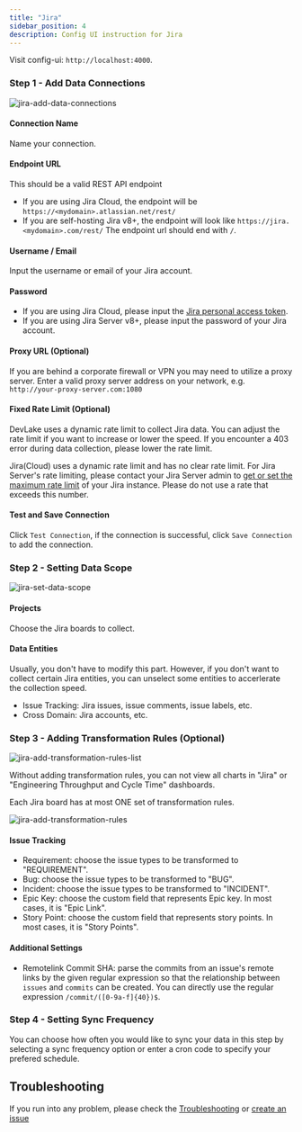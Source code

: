 ```yaml
---
title: "Jira"
sidebar_position: 4
description: Config UI instruction for Jira
---
```


Visit config-ui: `http://localhost:4000`.

### Step 1 - Add Data Connections
![jira-add-data-connections](/img/ConfigUI/jira-add-data-connections.png)

#### Connection Name
Name your connection.

#### Endpoint URL
This should be a valid REST API endpoint
   - If you are using Jira Cloud, the endpoint will be `https://<mydomain>.atlassian.net/rest/`
   - If you are self-hosting Jira v8+, the endpoint will look like `https://jira.<mydomain>.com/rest/`
The endpoint url should end with `/`.

#### Username / Email
Input the username or email of your Jira account.

#### Password
- If you are using Jira Cloud, please input the [Jira personal access token](https://confluence.atlassian.com/enterprise/using-personal-access-tokens-1026032365.html).
- If you are using Jira Server v8+, please input the password of your Jira account.

#### Proxy URL (Optional)
If you are behind a corporate firewall or VPN you may need to utilize a proxy server. Enter a valid proxy server address on your network, e.g. `http://your-proxy-server.com:1080`

#### Fixed Rate Limit (Optional)

DevLake uses a dynamic rate limit to collect Jira data. You can adjust the rate limit if you want to increase or lower the speed. If you encounter a 403 error during data collection, please lower the rate limit.

Jira(Cloud) uses a dynamic rate limit and has no clear rate limit. For Jira Server's rate limiting, please contact your Jira Server admin to [get or set the maximum rate limit](https://repository.prace-ri.eu/git/help/security/rate_limits.md) of your Jira instance. Please do not use a rate that exceeds this number.


#### Test and Save Connection
Click `Test Connection`, if the connection is successful, click `Save Connection` to add the connection.


### Step 2 - Setting Data Scope
![jira-set-data-scope](/img/ConfigUI/jira-set-data-scope.png)

#### Projects
Choose the Jira boards to collect.

#### Data Entities
Usually, you don't have to modify this part. However, if you don't want to collect certain Jira entities, you can unselect some entities to accerlerate the collection speed.
- Issue Tracking: Jira issues, issue comments, issue labels, etc.
- Cross Domain: Jira accounts, etc.

### Step 3 - Adding Transformation Rules (Optional)
![jira-add-transformation-rules-list](/img/ConfigUI/jira-add-transformation-rules-list.png)
 
Without adding transformation rules, you can not view all charts in "Jira" or "Engineering Throughput and Cycle Time" dashboards.<br/>

Each Jira board has at most ONE set of transformation rules.

![jira-add-transformation-rules](/img/ConfigUI/jira-add-transformation-rules.png)

#### Issue Tracking

- Requirement: choose the issue types to be transformed to "REQUIREMENT".
- Bug: choose the issue types to be transformed to "BUG".
- Incident: choose the issue types to be transformed to "INCIDENT".
- Epic Key: choose the custom field that represents Epic key. In most cases, it is "Epic Link".
- Story Point: choose the custom field that represents story points. In most cases, it is "Story Points".

#### Additional Settings
- Remotelink Commit SHA: parse the commits from an issue's remote links by the given regular expression so that the relationship between `issues` and `commits` can be created. You can directly use the regular expression `/commit/([0-9a-f]{40})$`.

### Step 4 - Setting Sync Frequency
You can choose how often you would like to sync your data in this step by selecting a sync frequency option or enter a cron code to specify your prefered schedule.


## Troubleshooting

If you run into any problem, please check the [Troubleshooting](/Troubleshooting/Configuration.md) or [create an issue](https://github.com/apache/incubator-devlake/issues)
